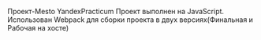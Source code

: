 Проект-Mesto YandexPracticum
Проект выполнен на JavaScript. Использован Webpack для сборки проекта в двух версиях(Финальная и Рабочая на хосте)